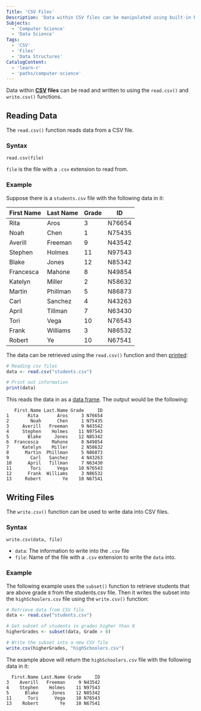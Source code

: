 ```yaml
---
Title: 'CSV Files'
Description: 'Data within CSV files can be manipulated using built-in R functions.'
Subjects:
  - 'Computer Science'
  - 'Data Science'
Tags:
  - 'CSV'
  - 'Files'
  - 'Data Structures'
CatalogContent:
  - 'learn-r'
  - 'paths/computer-science'
---
```


Data within **[CSV](https://www.codecademy.com/resources/docs/general/csv) files** can be read and written to using the `read.csv()` and `write.csv()` functions.

## Reading Data

The `read.csv()` function reads data from a CSV file.

### Syntax

```pseudo
read.csv(file)
```

`file` is the file with a `.csv` extension to read from.

### Example

Suppose there is a `students.csv` file with the following data in it:

| First Name | Last Name | Grade | ID     |
| ---------- | --------- | ----- | ------ |
| Rita       | Aros      | 3     | N76654 |
| Noah       | Chen      | 1     | N75435 |
| Averill    | Freeman   | 9     | N43542 |
| Stephen    | Holmes    | 11    | N97543 |
| Blake      | Jones     | 12    | N85342 |
| Francesca  | Mahone    | 8     | N49854 |
| Katelyn    | Miller    | 2     | N58632 |
| Martin     | Phillman  | 5     | N86873 |
| Carl       | Sanchez   | 4     | N43263 |
| April      | Tillman   | 7     | N63430 |
| Tori       | Vega      | 10    | N76543 |
| Frank      | Williams  | 3     | N86532 |
| Robert     | Ye        | 10    | N67541 |

The data can be retrieved using the `read.csv()` function and then [printed](https://www.codecademy.com/resources/docs/r/built-in-functions/terms/print):

```r
# Reading csv files
data <- read.csv("students.csv")

# Print out information
print(data)
```

This reads the data in as a [data frame](https://www.codecademy.com/resources/docs/r/data-frames). The output would be the following:

```shell
   First.Name Last.Name Grade     ID
1       Rita       Aros     3 N76654
2        Noah      Chen     1 N75435
3     Averill   Freeman     9 N43542
4     Stephen    Holmes    11 N97543
5       Blake     Jones    12 N85342
6  Francesca     Mahone     8 N49854
7     Katelyn    Miller     2 N58632
8      Martin  Phillman     5 N86873
9        Carl   Sanchez     4 N43263
10      April   Tillman     7 N63430
11       Tori      Vega    10 N76543
12      Frank  Williams     3 N86532
13     Robert        Ye    10 N67541
```

## Writing Files

The `write.csv()` function can be used to write data into CSV files.

### Syntax

```pseudo
write.csv(data, file)
```

- `data`: The information to write into the `.csv` file
- `file`: Name of the file with a `.csv` extension to write the `data` into.

### Example

The following example uses the `subset()` function to retrieve students that are above grade `8` from the students.csv file. Then it writes the subset into the `highSchoolers.csv` file using the `write.csv()` function:

```r
# Retrieve data from CSV file
data <- read.csv("students.csv")

# Get subset of students in grades higher than 8
higherGrades <- subset(data, Grade > 8)

# Write the subset into a new CSV file
write.csv(higherGrades, "highSchoolers.csv")
```

The example above will return the `highSchoolers.csv` file with the following data in it:

```shell
  First.Name Last.Name Grade     ID
3    Averill   Freeman     9 N43542
4    Stephen    Holmes    11 N97543
5      Blake     Jones    12 N85342
11      Tori      Vega    10 N76543
13    Robert        Ye    10 N67541
```
